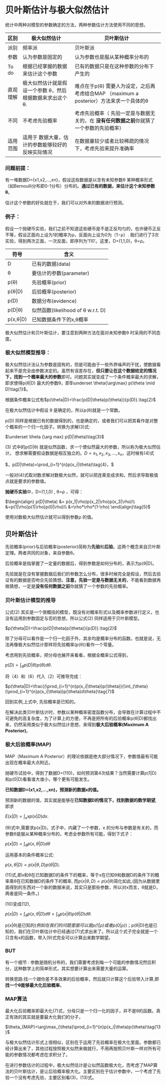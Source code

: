 # 贝叶斯估计与极大似然估计

统计中两种对模型的参数确定的方法，两种参数估计方法使用不同的思想。

| 区别    | 极大似然估计                         | 贝叶斯估计                                    |
| ----- | ------------------------------ | ---------------------------------------- |
| 派别    | 频率派                            | 贝叶斯派                                     |
| 参数    | 认为参数是固定的                       | 认为参数也是服从某种概率分布的                          |
| To do | 根据已经掌握的数据来估计这个参数               | 已有的数据只是在这种参数的分布下产生的                      |
| 直观理解  | 极大似然估计就是假设一个参数 θ，然后根据数据来求出这个θ. | 难点在于p(θ) 需要人为设定，之后再考虑结合MAP （maximum a posterior）方法来求一个具体的θ |
| 不同    | 不考虑先验概率                        | 考虑先验概率（ 先验一定是与数据无关的，在 **没有任何数据之前**你就猜了一个参数的先验概率） |
| 适用范围  | 适用于 数据大量，估计的参数能够较好的反映实际情况      | 在数据量较少或者比较稀疏的情况下，考虑先验来提升准确率              |

### 问题前提：

有一堆数据D={x1,x2,...,xn}，假设这些数据是以含有未知参数θ 某种概率形式（如Bernoulli分布即0-1分布）分布的。**通过已有的数据，来估计这个未知参数θ**。

估计这个参数的好处就在于，我们可以对外来的数据进行预测。

### 例子：

假设一个抛硬币实验，我们之前不知道这些硬币是不是正反均匀的，也许硬币正反不等，假设正面向上设为1的概率为ρ，反面向上设为0为（1−ρ）. 我们进行了3次实验，得到两次正面，一次反面，即序列为′110′。这里，D=(1,1,0)，θ=ρ。

| 符号        | 含义                             |
| --------- | ------------------------------ |
| D         | 已有的数据(data)                    |
| θ         | 要估计的参数(parameter)              |
| p(θ)      | 先验概率(prior)                    |
| p(θ\|D)   | 后验概率(posterior)                |
| p(D)      | 数据分布(evidence)                 |
| p(D\|θ)   | 似然函数(likelihood of θ w.r.t. D) |
| p(x,θ\|D) | 已知数据条件下的x,θ概率                  |

极大似然估计和贝叶斯估计，要注意到两种方法在面对未知参数θ 时采用的不同态度。

### 极大似然模型推导：

极大似然估计法认为参数是固有的，但是可能由于一些外界噪声的干扰，使数据看起来不是完全由参数决定的。虽然有误差存在，**但只要让在这个数据给定的情况下，找到一个概率最大的参数**即可。问题其实就变成了一个条件概率最大的求解，即求使得p(θ|D) 最大的参数θ，即$\underset \theta{\arg\max} p(\theta \mid D)\tag{1}$。

根据条件概率公式有$p(\theta|D)=\frac{p(D|\theta)p(\theta)}{p(D)}.\tag{2}$

在极大似然估计中假设 θ 是确定的，所以p(θ)就是一个常数。

p(D) 同样是根据已有的数据得到的，也是确定的，或者我们可以把其看作是对整个概率的一个归一化因子。转换为求解(3)式:

$\underset \theta {\arg max}   p(D|\theta)\tag{3}$

(3) 式中的p(D|θ) 就是似然函数，求一个使似然最大的参数，所以称为极大似然估计。 
想求解需要假设数据是相互独立的。$D={x_1,x_2,x_3,...,x_n}$，这时候有(4)式

$，p(D|\theta)=\prod_{i=1}^{n}p(x_i|\theta)\tag{4}，$

一般对(4)式取对数求解对数极大似然，就可以把连乘变成求和，然后求导取极值点就是要求的参数值。

**抛硬币实验**中，D=(1,1,0) , θ=ρ ，可得：

$\begin{align} p(D|\theta) &= p(x_1|\rho)p(x_2|\rho)p(x_3|\rho)\\ &=p(1|\rho)p(1|\rho)p(0|\rho)\\ &=\rho*\rho*(1-\rho) \end{align}\tag{5}$

使用对数极大似然估计就可以得到参数ρ 的值。

## 贝叶斯估计

先验概率(prior)与后验概率(posterior)简称为**先验**和**后验**。这两个概念来自贝叶斯定理。两者共同的对象，来自参数θ。

后验概率是指掌握了一定量的数据后，得到参数是如何分布的，表示为p(θ|D)。

先验就是在没有掌握数据后我们的参数怎么分布，很多时候完全是假设，然后去验证有的数据是否吻合先验猜想。**注意，先验一定是与数据无关的**，不能看到数据再做猜想，一定是**没有任何数据之前**你就猜了一个参数的先验概率。

### 贝叶斯估计模型的推导

公式(2) 其实是一个很概括的模型，既没有对概率形式以及概率参数进行定义，也没有运用到参数固定与否的思想，所以公式(2) 同样适用于贝叶斯模型。

$p(\theta|D)=\frac{p(D|\theta)p(\theta)}{p(D)}.\tag{2}$

除了分母可以看作是一个归一化因子外，其余均是概率分布的函数。也就是说，无法再像极大似然估计那样将先验概率(p(θ))看作一个常量。

考虑用到先验概率，把分母也展开来看看，根据全概率公式得到，

$p(D)=\int_{\theta}p(D|\theta)p(\theta)d\theta\tag{6}.$

将（4）和（6）代入（2）可推导完成：

$p(\theta|D)=\frac{(\prod_{i=1}^{n}p(x_i|\theta))p(\theta)}{\int_{\theta}(\prod_{i=1}^{n}p(x_i|\theta))p(\theta)d\theta}\tag{7}$

 回到实例,上式中, 先验概率是已知的。

在解决此类贝叶斯估计时，参数以某种概率密度函数分布，会导致在计算过程中不可避免的高复杂度，为了计算上的方便，不再是把所有的后验概率p(θ|D)都找出来，仍然采用类似于极大似然估计思想，来得到**极大后验概率(Maximum A Posterior)**。

### **极大后验概率(MAP)**

MAP（Maximum A Posterior）的理论依据是绝大部分情况下，参数值最有可能出现在概率最大点附近。

抛硬币试验中，得到了数据D=(110)，如何预测第4次结果？当然需要计算p(1|D)和p(0|D)看看谁大谁小，哪个更有可能发生。

**已知数据D=(x1,x2,...,xn)，预测新的数据x的值。**

预测新的数据的值，其实就是能够在**已知数据D的情况下，找到数据的数学期望**,即求

$E(x|D)=\int_xxp(x|D)dx. \tag{9}$

(9)式中,需要求p(x|D)，式子中，内藏了一个参数，x 的分布与参数是有关的，而参数θ是服从某种概率分布的，考虑全参数所有可能，得到下式子：

$p(x|D)=\int_{\theta}p(x,\theta|D)d\theta \tag{10}$

运用基本的条件概率公式:

$p(x,\theta|D)=p(x|\theta,D)p(\theta|D). \tag{11}$

(11)式,即x和θ在已知数据D的条件下的概率，等于x在已知θ和数据D的条件下的概率乘θ在已知数据D的条件下的概率, 而$p(x|\theta,D)=p(x|\theta)$简化如此,(因为从数据里面得到的东西对一个新的数据来说，其实只是那些参数，所以对x而言，θ就是D，两者是同一条件。)

(10)变成(12), 

$p(x|D)=\int_{\theta}p(x,\theta|D)d\theta=\int_{\theta}p(x|\theta)p(\theta|D)d\theta.\tag{12}$

p(x|θ)是已知的(*例如在我们的问题里面可以是p(1|ρ)或者p(0|ρ)*)；p(θ|D)也是已知的，我们在贝叶斯估计中已经通过(7)式求出来了。所以这个式子完全就是一个只含有x的函数，带入(9)式完全可以计算出来数学期望。

### BUT

有一个细节 : 参数是随机分布的，我们需要考虑到每一个可能的参数情况然后积分，这种数学上的简单形式，其实想要计算出来需要大量的运算。

转换思路:找一个跟你差不多效果的后验概率，然后就只计算这个后验带入计算,即**找一个θ能够最大化后验概率**。

### **MAP算法**

最大化后验概率即最大化(7)式，分母只是一个归一化的因子，并不是θ的函数。真正有效的其实就是要最大化我们的分子，

$\theta_{MAP}=\arg\max_{\theta}\prod_{i=1}^{n}p(x_i|\theta)p(\theta)\tag{13}$

与极大似然估计形式上很相似，区别在于运用了先验概率在极大化里面。参数都已经计算出来了，其他过程按照极大似然来做就行，不用再按照贝叶斯一样对所有可能的参数情况都考虑在求积分了。

在进行参数估计的过程中，极大似然估计是让似然函数极大化，而考虑了MAP算法的贝叶斯估计，是让后验概率极大化。主要区别在于估计参数中，一个考虑了先验一个没有考虑先验，主要区别看(3)，(13)式。
